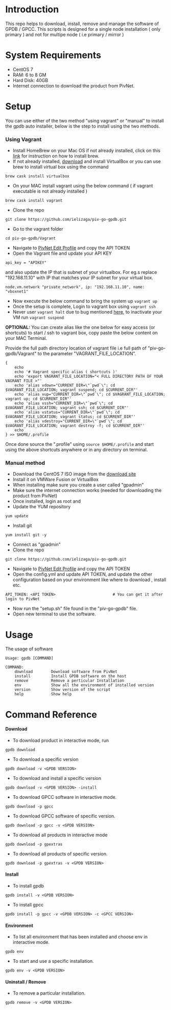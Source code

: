 
# Introduction

This repo helps to download, install, remove and manage the software of GPDB / GPCC. This scripts is designed for a single node installation ( only primary ) and not for multipe node ( i.e primary / mirror )

# System Requirements

+ CentOS 7
+ RAM: 6 to 8 GM
+ Hard Disk: 40GB
+ Internet connection to download the product from PivNet.

# Setup

You can use either of the two method "using vagrant" or "manual" to install the gpdb auto installer, below is the step to install using the two methods.

### Using Vagrant

+ Install HomeBrew on your Mac OS if not already installed, click on this [link](https://brew.sh/) for instruction on how to install brew.
+ If not already installed, [download](http://download.virtualbox.org/virtualbox/5.1.22/VirtualBox-5.1.22-115126-OSX.dmg) and install VirtualBox or you can use brew to install virtual box using the command
 
```
brew cask install virtualbox
```

+ On your MAC install vagrant using the below command ( if vagrant executable is not already installed )

```
brew cask install vagrant
```

+ Clone the repo

```
git clone https://github.com/ielizaga/piv-go-gpdb.git
```

+ Go to the vagrant folder 

```
cd piv-go-gpdb/Vagrant
```

+ Navigate to [PivNet Edit Profile](https://network.pivotal.io/users/dashboard/edit-profile) and copy the API TOKEN
+ Open the Vagrant file and update your API KEY 

```
api_key = "APIKEY"
```

and also update the IP that is subnet of your virtualbox. For eg.s replace "192.168.11.10" with IP that matches your IP subnet for your virtual box.

```
node.vm.network "private_network", ip: "192.168.11.10", name: "vboxnet1"
```

+ Now execute the below command to bring the system up ```vagrant up```
+ Once the setup is complete, Login to vagrant box using ```vagrant ssh```
+ Never user ```vagrant halt``` due to bug mentioned [here](https://dcosjira.atlassian.net/browse/VAGRANT-40), to inactivate your VM run ```vagrant suspend```

**OPTIONAL:** You can create alias like the one below for easy access (or shortcuts) to start / ssh to vagrant box, copy paste the below content on your MAC Terminal.

Provide the full path directory location of vagrant file i.e full path of "piv-go-gpdb/Vagrant" to the parameter "VAGRANT_FILE_LOCATION".

```
{
	echo
	echo '# Vagrant specific alias ( shortcuts )'
	echo 'export VAGRANT_FILE_LOCATION="< FULL DIRECTORY PATH OF YOUR VAGRANT FILE >"'
	echo 'alias vdown="CURRENT_DIR=\"`pwd`\"; cd $VAGRANT_FILE_LOCATION; vagrant suspend; cd $CURRENT_DIR"'
	echo 'alias vup="CURRENT_DIR=\"`pwd`\"; cd $VAGRANT_FILE_LOCATION; vagrant up; cd $CURRENT_DIR"'
	echo 'alias vssh="CURRENT_DIR=\"`pwd`\"; cd $VAGRANT_FILE_LOCATION; vagrant ssh; cd $CURRENT_DIR"'
	echo 'alias vstatus="CURRENT_DIR=\"`pwd`\"; cd $VAGRANT_FILE_LOCATION; vagrant status; cd $CURRENT_DIR"'
	echo 'alias vdestroy="CURRENT_DIR=\"`pwd`\"; cd $VAGRANT_FILE_LOCATION; vagrant destroy -f; cd $CURRENT_DIR"'
    echo
} >> $HOME/.profile
```

Once done source the ".profile" using ``` source $HOME/.profile ``` and start using the above shortcuts anywhere or in any directory on terminal. 

### Manual method

+ Download the CentOS 7 ISO image from the [download site](http://isoredirect.centos.org/centos/7/isos/x86_64/)
+ Install it on VMWare Fusion or VirtualBox
+ When installing make sure you create a user called "gpadmin"
+ Make sure the internet connection works (needed for downloading the product from PivNet)
+ Once installed, login as root and
+ Update the YUM repository

```
yum update
```

+ Install git

```
yum install git -y
```

+ Connect as "gpadmin"
+ Clone the repo

```
git clone https://github.com/ielizaga/piv-go-gpdb.git
```

+ Navigate to [PivNet Edit Profile](https://network.pivotal.io/users/dashboard/edit-profile) and copy the API TOKEN
+ Open the config.yml and update API TOKEN, and update the other configuration based on your environment like where to download , install etc.

```
API_TOKEN: <API TOKEN>                         # You can get it after login to PivNet
```

+ Now run the "setup.sh" file found in the "piv-go-gpdb" file.
+ Open new terminal to use the software.

# Usage

The usage of software

```
Usage: gpdb [COMMAND]

COMMAND:
	download        Download software from PivNet
	install         Install GPDB software on the host
	remove          Remove a perticular Installation
	env             Show all the environment of installed version
	version         Show version of the script
	help            Show help
```

# Command Reference

#### Download

+ To download product in interactive mode, run

```
gpdb download
```

+ To download a specific version

```
gpdb download -v <GPDB VERSION>
```

+ To download and install a specific version

```
gpdb download -v <GPDB VERSION> -install
```

+ To download GPCC software in interactive mode.

```
gpdb download -p gpcc
```

+ To download GPCC software of specific version.

```
gpdb download -p gpcc -v <GPDB VERSION>
```

+ To download all products in interactive mode

```
gpdb download -p gpextras
```


+ To download all products of specific version.

```
gpdb download -p gpextras -v <GPDB VERSION>
```

#### Install

+ To install gpdb

```
gpdb install -v <GPDB VERSION>
```

+ To install gpcc

```
gpdb install -p gpcc -v <GPDB VERSION> -c <GPCC VERSION>
```

#### Environment

+ To list all environment that has been installed and choose env in interactive mode.

```
gpdb env
```

+ To start and use a specific installation.

```
gpdb env -v <GPDB VERSION>
```

#### Uninstall / Remove

+ To remove a particular installation.

```
gpdb remove -v <GPDB VERSION>
```